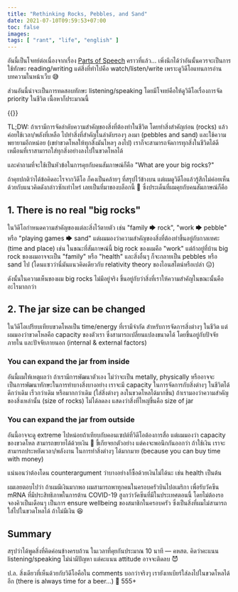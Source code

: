 ```yaml
---
title: "Rethinking Rocks, Pebbles, and Sand"
date: 2021-07-10T09:59:53+07:00
toc: false
images:
tags: [ "rant", "life", "english" ]
---
```


อันนี้เป็นโจทย์ต่อเนื่องจากเรื่อง [Parts of Speech](/posts/parts-of-speech) คราวที่แล้ว... เพิ่งนึกได้ว่าอันนั้นควรจะเป็นการใช้ทักษะ reading/writing แต่สิ่งที่ทำไปคือ watch/listen/write เพราะดูวิดีโอแทนการอ่านบทความในหน้าเว็บ 😅

ส่วนอันนี้น่าจะเป็นการทดสอบทักษะ listening/speaking โดยมีโจทย์คือให้ดูวิดีโอเรื่องการจัด priority ในชีวิต เนื้อหาก็ประมาณนี้

{{<youtube v5ZvL4as2y0>}}

TL;DW: ถ้าเรามีการจัดลำดับความสำคัญของสิ่งที่ต้องทำในชีวิต โดยทำสิ่งสำคัญก่อน (rocks) แล้วค่อยใช้เวลา/พลังที่เหลือ ไปทำสิ่งที่สำคัญในลำดับรองๆ ลงมา (pebbles and sand) และใช้ความพยายามอีกหน่อย (เขย่าขวดโหลให้ทุกสิ่งมันไหลๆ ลงไป) เราก็จะสามารถจัดการทุกสิ่งในชีวิตได้ดี เหมือนที่เราสามารถใส่ทุกสิ่งอย่างลงไปในขวดโหลได้

และคำถามที่จะใช้เป็นหัวข้อในการคุยกับคนสัมภาษณ์ก็คือ "What are your big rocks?"

ถ้าคุยปกติว่าได้ข้อคิดอะไรจากวิดีโอ ก็คงเป็นคล้ายๆ ที่สรุปไว้ข้างบน แต่ผมดูวิดีโอแล้วรู้สึกไม่ค่อยเห็นด้วยกับแนวคิดดังกล่าวซักเท่าไหร่ เลยเป็นที่มาของบล็อกนี้ 🤪 ซึ่งประเด็นที่ผมคุยกับคนสัมภาษณ์ก็คือ

## 1. There is no real "big rocks"

ในวิดีโอกำหนดความสำคัญของแต่ละสิ่งไว้ตายตัว เช่น "family 🡆 rock", "work 🡆 pebble" หรือ "playing games 🡆 sand" แต่ผมมองว่าความสำคัญของสิ่งที่ต้องทำขึ้นอยู่กับกาลเทศะ (time and place) เช่น ในขณะที่สัมภาษณ์นี้ big rock ของผมคือ "work" แต่ถ้าอยู่ที่บ้าน big rock ของผมอาจจะเป็น "family" หรือ "health" และสิ่งอื่นๆ ก็จะกลายเป็น pebbles หรือ sand ไป (โดนแซวว่านี่มันแนวคิดเดียวกับ relativity theory ของไอนสไตน์หรือเปล่า 😑)

ดังนั้นในความเห็นของผม big rocks ไม่มีอยู่จริง ขึ้นอยู่กับว่าสิ่งที่เราให้ความสำคัญในขณะนั้นคืออะไรมากกว่า

## 2. The jar size can be changed

ในวิดีโอเปรียบเทียบขวดโหลเป็น time/energy ที่เรามีจำกัด สำหรับการจัดการสิ่งต่างๆ ในชีวิต แต่ผมมองว่าขวดโหลคือ capacity ของตัวเรา ซึ่งสามารถเปลี่ยนแปลงขนาดได้ โดยขึ้นอยู่กับปัจจัยภายใน และปัจจัยภายนอก (internal & external factors)

### You can expand the jar from inside

อันนี้ผมให้เหตุผลว่า ถ้าเรามีการพัฒนาตัวเอง ไม่ว่าจะเป็น metally, physically หรืออาจจะเป็นการพัฒนาทักษะในการทำบางสิ่งบางอย่าง เราจะมี capacity ในการจัดการกับสิ่งต่างๆ ในชีวิตได้ดีกว่าเดิม เร็วกว่าเดิม หรือมากกว่าเดิม (ใส่สิ่งต่างๆ ลงในขวดโหลได้มากขึ้น) ถ้าเรามองว่าความสำคัญของสิ่งเหล่านั้น (size of rocks) ไม่ได้ลดลง แสดงว่าสิ่งที่ใหญ่ขึ้นคือ size of jar

### You can expand the jar from outside

อันนี้อาจจะดู extreme ไปหน่อยถ้าเทียบกับคอนเซปต์ที่วิดีโอต้องการสื่อ แต่ผมมองว่า capacity ของขวดโหล สามารถขยายได้ด้วยเงิน 🤑 ขี้เกียจยกตัวอย่าง แต่คงจะพอนึกกันออกว่า ถ้าใช้เงิน เราจะสามารถประหยัดเวลา/พลังงาน ในการทำสิ่งต่างๆ ได้มากมาย (because you can buy time with money)

แน่นอนว่าต้องโดน counterargument ว่าบางอย่างก็ซื้อด้วยเงินไม่ได้นะ เช่น health เป็นต้น

ผมเลยตอบไปว่า ถ้าผมมีเงินมากพอ ผมสามารถพาทุกคนในครอบครัวบินไปอเมริกา เพื่อรับวัคซีน mRNA ที่มีประสิทธิภาพในการต้าน COVID-19 สูงกว่าวัคซีนที่มีในประเทศตอนนี้ โดยไม่ต้องรอจองคิวเป็นเดือนๆ เป็นการ ensure wellbeing ของสมาชิกในครอบครัว ซึ่งเป็นสิ่งที่ผมไม่สามารถใส่ไปในขวดโหลได้ ถ้าไม่มีเงิน 😆

## Summary

สรุปว่าได้พูดสิ่งที่คิดค่อนข้างครบถ้วน ในเวลาที่คุยกันประมาณ 10 นาที — คหสต. คิดว่าคะแนน listening/speaking ไม่น่ามีปัญหา แต่คะแนน attitude อาจจะติดลบ 😈

ป.ล. สิ่งเดียวที่เห็นด้วยกับวิดีโอคือใน comments บอกว่าจริงๆ เรายังเทเบียร์ใส่ลงไปในขวดโหลได้อีก (there is always time for a beer...) 🍺 555+

